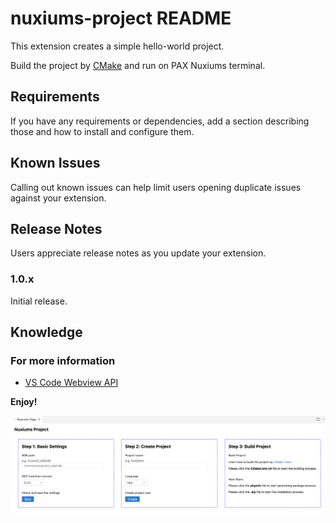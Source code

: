 # nuxiums-project README

This extension creates a simple hello-world project.

Build the project by [CMake](https://cmake.org/) and run on PAX Nuxiums terminal.

## Requirements

If you have any requirements or dependencies, add a section describing those and how to install and configure them.

## Known Issues

Calling out known issues can help limit users opening duplicate issues against your extension.

## Release Notes

Users appreciate release notes as you update your extension.

### 1.0.x

Initial release.

##  Knowledge

### For more information

+ [VS Code Webview API](https://code.visualstudio.com/api/extension-guides/webview)

**Enjoy!**


<img src="img/nuxiums_page.png" alt="nuxiums page preview"/>
